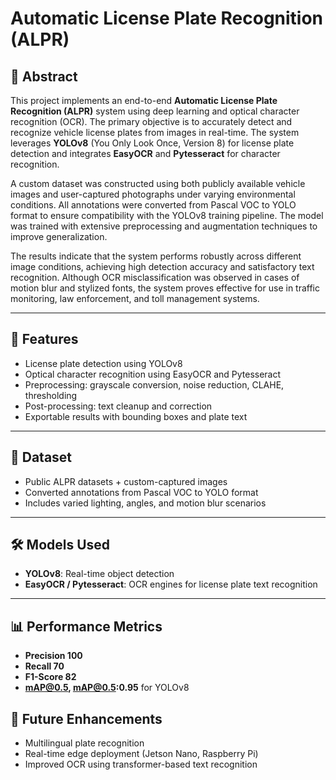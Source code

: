 # Automatic License Plate Recognition (ALPR)

## 📄 Abstract
This project implements an end-to-end **Automatic License Plate Recognition (ALPR)** system using deep learning and optical character recognition (OCR). The primary objective is to accurately detect and recognize vehicle license plates from images in real-time. The system leverages **YOLOv8** (You Only Look Once, Version 8) for license plate detection and integrates **EasyOCR** and **Pytesseract** for character recognition.

A custom dataset was constructed using both publicly available vehicle images and user-captured photographs under varying environmental conditions. All annotations were converted from Pascal VOC to YOLO format to ensure compatibility with the YOLOv8 training pipeline. The model was trained with extensive preprocessing and augmentation techniques to improve generalization.

The results indicate that the system performs robustly across different image conditions, achieving high detection accuracy and satisfactory text recognition. Although OCR misclassification was observed in cases of motion blur and stylized fonts, the system proves effective for use in traffic monitoring, law enforcement, and toll management systems.

---

## 🚀 Features
- License plate detection using YOLOv8
- Optical character recognition using EasyOCR and Pytesseract
- Preprocessing: grayscale conversion, noise reduction, CLAHE, thresholding
- Post-processing: text cleanup and correction
- Exportable results with bounding boxes and plate text

---

## 📁 Dataset
- Public ALPR datasets + custom-captured images
- Converted annotations from Pascal VOC to YOLO format
- Includes varied lighting, angles, and motion blur scenarios

---

## 🛠️ Models Used
- **YOLOv8**: Real-time object detection
- **EasyOCR / Pytesseract**: OCR engines for license plate text recognition

---

## 📊 Performance Metrics
- **Precision 100**
- **Recall 70**
- **F1-Score 82**
- **mAP@0.5, mAP@0.5:0.95** for YOLOv8


## 📌 Future Enhancements
- Multilingual plate recognition
- Real-time edge deployment (Jetson Nano, Raspberry Pi)
- Improved OCR using transformer-based text recognition
